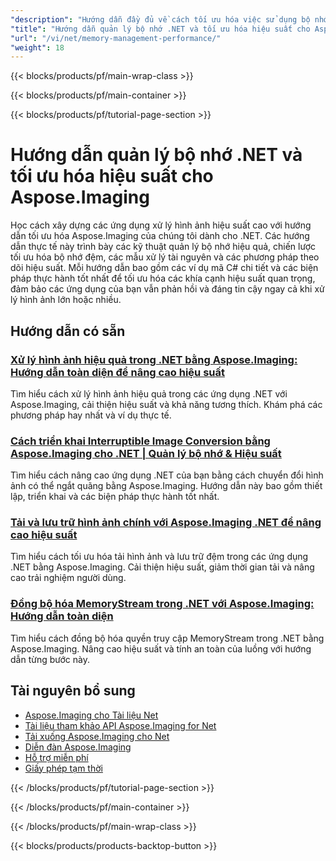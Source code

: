 ```yaml
---
"description": "Hướng dẫn đầy đủ về cách tối ưu hóa việc sử dụng bộ nhớ, quản lý bộ nhớ đệm và nâng cao hiệu suất với Aspose.Imaging cho .NET."
"title": "Hướng dẫn quản lý bộ nhớ .NET và tối ưu hóa hiệu suất cho Aspose.Imaging"
"url": "/vi/net/memory-management-performance/"
"weight": 18
---
```


{{< blocks/products/pf/main-wrap-class >}}

{{< blocks/products/pf/main-container >}}

{{< blocks/products/pf/tutorial-page-section >}}
# Hướng dẫn quản lý bộ nhớ .NET và tối ưu hóa hiệu suất cho Aspose.Imaging

Học cách xây dựng các ứng dụng xử lý hình ảnh hiệu suất cao với hướng dẫn tối ưu hóa Aspose.Imaging của chúng tôi dành cho .NET. Các hướng dẫn thực tế này trình bày các kỹ thuật quản lý bộ nhớ hiệu quả, chiến lược tối ưu hóa bộ nhớ đệm, các mẫu xử lý tài nguyên và các phương pháp theo dõi hiệu suất. Mỗi hướng dẫn bao gồm các ví dụ mã C# chi tiết và các biện pháp thực hành tốt nhất để tối ưu hóa các khía cạnh hiệu suất quan trọng, đảm bảo các ứng dụng của bạn vẫn phản hồi và đáng tin cậy ngay cả khi xử lý hình ảnh lớn hoặc nhiều.

## Hướng dẫn có sẵn

### [Xử lý hình ảnh hiệu quả trong .NET bằng Aspose.Imaging: Hướng dẫn toàn diện để nâng cao hiệu suất](./efficient-image-handling-net-aspose-imaging/)
Tìm hiểu cách xử lý hình ảnh hiệu quả trong các ứng dụng .NET với Aspose.Imaging, cải thiện hiệu suất và khả năng tương thích. Khám phá các phương pháp hay nhất và ví dụ thực tế.

### [Cách triển khai Interruptible Image Conversion bằng Aspose.Imaging cho .NET | Quản lý bộ nhớ & Hiệu suất](./aspose-imaging-net-interruption-image-conversion/)
Tìm hiểu cách nâng cao ứng dụng .NET của bạn bằng cách chuyển đổi hình ảnh có thể ngắt quãng bằng Aspose.Imaging. Hướng dẫn này bao gồm thiết lập, triển khai và các biện pháp thực hành tốt nhất.

### [Tải và lưu trữ hình ảnh chính với Aspose.Imaging .NET để nâng cao hiệu suất](./aspose-imaging-net-image-loading-caching/)
Tìm hiểu cách tối ưu hóa tải hình ảnh và lưu trữ đệm trong các ứng dụng .NET bằng Aspose.Imaging. Cải thiện hiệu suất, giảm thời gian tải và nâng cao trải nghiệm người dùng.

### [Đồng bộ hóa MemoryStream trong .NET với Aspose.Imaging: Hướng dẫn toàn diện](./synchronize-memory-stream-net-aspose-imaging/)
Tìm hiểu cách đồng bộ hóa quyền truy cập MemoryStream trong .NET bằng Aspose.Imaging. Nâng cao hiệu suất và tính an toàn của luồng với hướng dẫn từng bước này.

## Tài nguyên bổ sung

- [Aspose.Imaging cho Tài liệu Net](https://docs.aspose.com/imaging/net/)
- [Tài liệu tham khảo API Aspose.Imaging for Net](https://reference.aspose.com/imaging/net/)
- [Tải xuống Aspose.Imaging cho Net](https://releases.aspose.com/imaging/net/)
- [Diễn đàn Aspose.Imaging](https://forum.aspose.com/c/imaging)
- [Hỗ trợ miễn phí](https://forum.aspose.com/)
- [Giấy phép tạm thời](https://purchase.aspose.com/temporary-license/)

{{< /blocks/products/pf/tutorial-page-section >}}

{{< /blocks/products/pf/main-container >}}

{{< /blocks/products/pf/main-wrap-class >}}

{{< blocks/products/products-backtop-button >}}